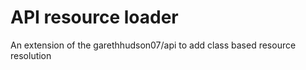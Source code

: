 # API resource loader
An extension of the garethhudson07/api to add class based resource resolution
